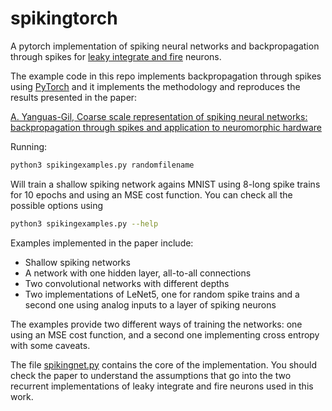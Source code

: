 # spikingtorch

A pytorch implementation of spiking neural networks and backpropagation
through spikes for [leaky integrate and fire](https://en.wikipedia.org/wiki/Biological_neuron_model#Leaky_integrate-and-fire) neurons.

The example code in this repo implements backpropagation through spikes
using [PyTorch](https://pytorch.org/) and it implements the methodology
and reproduces the results presented in the paper:

[A. Yanguas-Gil, Coarse scale representation of spiking neural networks:
backpropagation through spikes and application to neuromorphic
hardware](https://icons.ornl.gov/)

Running:

```bash
python3 spikingexamples.py randomfilename
```

Will train a shallow spiking network agains MNIST using 8-long spike trains
for 10 epochs and using an MSE cost function. You can check all the possible
options using

```bash
python3 spikingexamples.py --help
```

Examples implemented in the paper include:

  - Shallow spiking networks
  - A network with one hidden layer, all-to-all connections
  - Two convolutional networks with different depths
  - Two implementations of LeNet5, one for random spike trains and a second
    one using analog inputs to a layer of spiking neurons

The examples provide two different ways of training the networks: one using
an MSE cost function, and a second one implementing cross entropy with some
caveats.
 

The file [spikingnet.py]("./spikingnet.py") contains the core of the
implementation. You should check the paper to understand the assumptions that
go into the two recurrent implementations of leaky integrate and fire
neurons used in this work.
